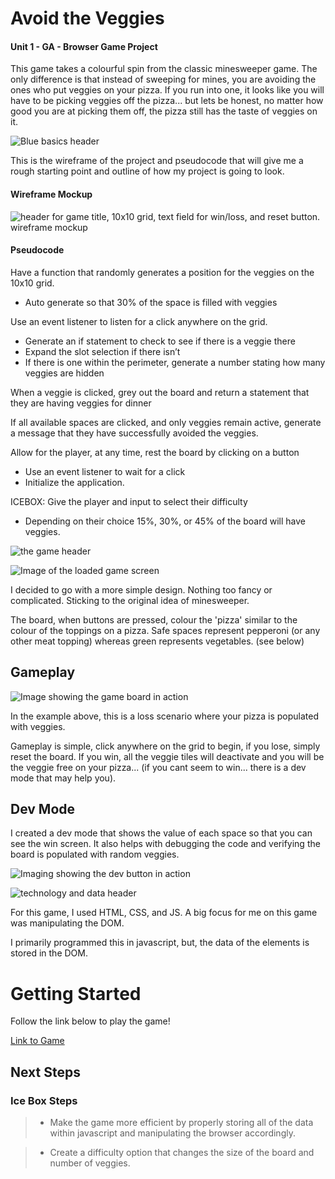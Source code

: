 # Avoid the Veggies
#### Unit 1 - GA - Browser Game Project

This game takes a colourful spin from the classic minesweeper game. The only difference is that instead of sweeping for mines, you are avoiding the ones who put veggies on your pizza. If you run into one, it looks like you will have to be picking veggies off the pizza... but lets be honest, no matter how good you are at picking them off, the pizza still has the taste of veggies on it. 

![Blue basics header](images/the%20basics.png)

This is the wireframe of the project and pseudocode that will give me a rough starting point and outline of how my project is going to look. 

#### **Wireframe Mockup** 
![header for game title, 10x10 grid, text field for win/loss, and reset button. wireframe mockup](https://i.imgur.com/hYdMkb9.png) 

#### **Pseudocode**

Have a function that randomly generates a position for the veggies on the 10x10 grid.
- Auto generate so that 30% of the space is filled with veggies

Use an event listener to listen for a click anywhere on the grid.
- Generate an if statement to check to see if there is a veggie there
- Expand the slot selection if there isn’t 
- If there is one within the perimeter, generate a number stating how many veggies are hidden

When a veggie is clicked, grey out the board and return a statement that they are having veggies for dinner

If all available spaces are clicked, and only veggies remain active, generate a message that they have successfully avoided the veggies.

Allow for the player, at any time, rest the board by clicking on a button
- Use an event listener to wait for a click
- Initialize the application.

ICEBOX: Give the player and input to select their difficulty
- Depending on their choice 15%, 30%, or 45% of the board will have veggies.

![the game header](images/the%20game.png)

![Image of the loaded game screen](images/Load%20Screen.png)

I decided to go with a more simple design. Nothing too fancy or complicated. Sticking to the original idea of minesweeper.

The board, when buttons are pressed, colour the 'pizza' similar to the colour of the toppings on a pizza. Safe spaces represent pepperoni (or any other meat topping) whereas green represents vegetables. (see below)

## **Gameplay**

![Image showing the game board in action](images/gameplay-ex.png)

In the example above, this is a loss scenario where your pizza is populated with veggies. 

Gameplay is simple, click anywhere on the grid to begin, if you lose, simply reset the board. If you win, all the veggie tiles will deactivate and you will be the veggie free on your pizza... (if you cant seem to win... there is a dev mode that may help you).


## **Dev Mode**

I created a dev mode that shows the value of each space so that you can see the win screen. It also helps with debugging the code and verifying the board is populated with random veggies.

![Imaging showing the dev button in action](images/dev%20mode.png)

![technology and data header](images/tech%20and%20data.png)

For this game, I used HTML, CSS, and JS. A big focus for me on this game was manipulating the DOM. 

I primarily programmed this in javascript, but, the data of the elements is stored in the DOM. 
<br/>

# Getting Started
Follow the link below to play the game! 

[Link to Game]()

## **Next Steps**

### Ice Box Steps
> * Make the game more efficient by properly storing all of the data within javascript and manipulating the browser accordingly.

> * Create a difficulty option that changes the size of the board and number of veggies.